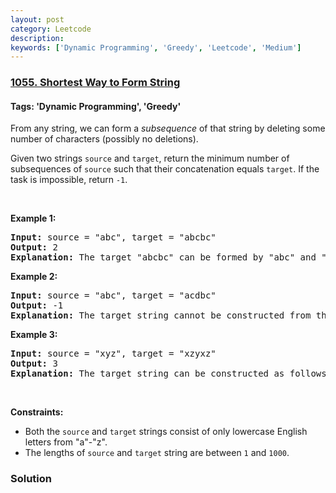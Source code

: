 ```yaml
---
layout: post
category: Leetcode
description: 
keywords: ['Dynamic Programming', 'Greedy', 'Leetcode', 'Medium']
---
```

### [1055. Shortest Way to Form String](https://leetcode.com/problems/shortest-way-to-form-string)

#### Tags: 'Dynamic Programming', 'Greedy'

<div class="content__u3I1 question-content__JfgR"><div><p>From any string, we can form a <i>subsequence</i> of that string by deleting some number of characters (possibly no deletions).</p>
<p>Given two strings <code>source</code> and <code>target</code>, return the minimum number of subsequences of <code>source</code> such that their concatenation equals <code>target</code>. If the task is impossible, return <code>-1</code>.</p>
<p> </p>
<p><strong>Example 1:</strong></p>
<pre><strong>Input: </strong>source = <span id="example-input-1-1">"abc"</span>, target = <span id="example-input-1-2">"abcbc"</span>
<strong>Output: </strong><span id="example-output-1">2</span>
<strong>Explanation: </strong>The target "abcbc" can be formed by "abc" and "bc", which are subsequences of source "abc".
</pre>
<p><strong>Example 2:</strong></p>
<pre><strong>Input: </strong>source = <span id="example-input-2-1">"abc"</span>, target = <span id="example-input-2-2">"acdbc"</span>
<strong>Output: </strong><span id="example-output-2">-1</span>
<strong>Explanation: </strong>The target string cannot be constructed from the subsequences of source string due to the character "d" in target string.
</pre>
<p><strong>Example 3:</strong></p>
<pre><strong>Input: </strong>source = <span id="example-input-3-1">"xyz"</span>, target = <span id="example-input-3-2">"xzyxz"</span>
<strong>Output: </strong><span id="example-output-3">3</span>
<strong>Explanation: </strong>The target string can be constructed as follows "xz" + "y" + "xz".
</pre>
<p> </p>
<p><strong>Constraints:</strong></p>
<ul>
<li>Both the <code>source</code> and <code>target</code> strings consist of only lowercase English letters from "a"-"z".</li>
<li>The lengths of <code>source</code> and <code>target</code> string are between <code>1</code> and <code>1000</code>.</li>
</ul></div></div>

### Solution
